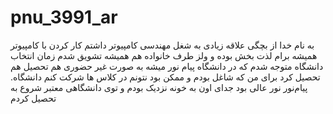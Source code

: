 # pnu_3991_ar 
<div dir ="rtl">
</div> به نام خدا 
از بچگی علاقه زیادی به شغل مهندسی کامپیوتر داشتم کار کردن با کامپیوتر همیشه برام 
لذت بخش بوده و ولز طرف خانواده هم همیشه تشویق شدم زمان انتخاب دانشگاه
متوجه شدم که در دانشگاه پیام نور میشه به صورت غیر حضوری هم تحصیل هم 
تحصیل کرد برای من که شاغل بودم  و ممکن بود نتونم در کلاس ها 
شرکت کنم دانشگاه. پیام‌نور نور عالی بود جدای اون به خونه نزدیک بودم 
و توی دانشگاهی  معتبر شروع به تحصیل کردم 
